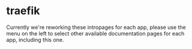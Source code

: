 # traefik

Currently we're reworking these intropages for each app, please use the menu on the left to select other available documentation pages for each app, including this one.
